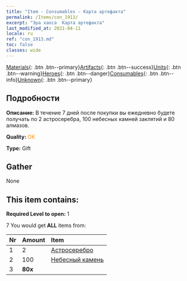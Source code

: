 ```yaml
---
title: "Item - Consumables - Карта артефакта"
permalink: /Items/con_1913/
excerpt: "Эра хаоса  Карта артефакта"
last_modified_at: 2021-04-11
locale: ru
ref: "con_1913.md"
toc: false
classes: wide
---
```

 [Materials](/ru/Items/){: .btn .btn--primary}[Artifacts](/ru/Items/Artifacts/){: .btn .btn--success}[Units](/ru/Items/Units/){: .btn .btn--warning}[Heroes](/ru/Items/Heroes/){: .btn .btn--danger}[Consumables](/ru/Items/Consumables/){: .btn .btn--info}[Unknown](/ru/Items/Unknown/){: .btn .btn--primary}

## Подробности
 **Описание:** В течение 7 дней после покупки вы ежедневно будете получать по 2 астросеребра, 100 небесных камней заклятий и 80 алмазов.

 **Quality:** <span style="color: #FF8C00">OK</span>

 **Type:** Gift

## Gather

  None

## This item contains:

 **Required Level to open:** 1

 7 You would get **ALL** items  from:

  | Nr | Amount |     Item    |
  |:---|:-------|:------------|
  | 1 | 2 | [Астросеребро](/ru/Items/con_969/) | 
  | 2 | 100 | [Небесный камень](/ru/Items/art_188/) | 
  | 3 |  **80x** | <i class="fas fa-gem"/> |  | 
